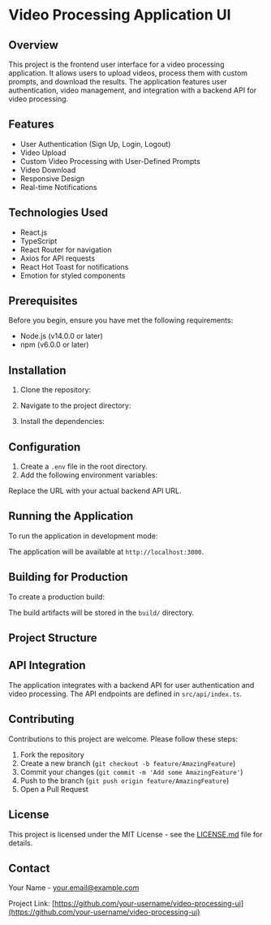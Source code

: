# Video Processing Application UI

## Overview

This project is the frontend user interface for a video processing application. It allows users to upload videos, process them with custom prompts, and download the results. The application features user authentication, video management, and integration with a backend API for video processing.

## Features

- User Authentication (Sign Up, Login, Logout)
- Video Upload
- Custom Video Processing with User-Defined Prompts
- Video Download
- Responsive Design
- Real-time Notifications

## Technologies Used

- React.js
- TypeScript
- React Router for navigation
- Axios for API requests
- React Hot Toast for notifications
- Emotion for styled components

## Prerequisites

Before you begin, ensure you have met the following requirements:

- Node.js (v14.0.0 or later)
- npm (v6.0.0 or later)

## Installation

1. Clone the repository:


2. Navigate to the project directory:


3. Install the dependencies:


## Configuration

1. Create a `.env` file in the root directory.
2. Add the following environment variables:

Replace the URL with your actual backend API URL.

## Running the Application

To run the application in development mode:



The application will be available at `http://localhost:3000`.

## Building for Production

To create a production build:



The build artifacts will be stored in the `build/` directory.

## Project Structure



## API Integration

The application integrates with a backend API for user authentication and video processing. The API endpoints are defined in `src/api/index.ts`.

## Contributing

Contributions to this project are welcome. Please follow these steps:

1. Fork the repository
2. Create a new branch (`git checkout -b feature/AmazingFeature`)
3. Commit your changes (`git commit -m 'Add some AmazingFeature'`)
4. Push to the branch (`git push origin feature/AmazingFeature`)
5. Open a Pull Request

## License

This project is licensed under the MIT License - see the [LICENSE.md](LICENSE.md) file for details.

## Contact

Your Name - your.email@example.com

Project Link: [https://github.com/your-username/video-processing-ui](https://github.com/your-username/video-processing-ui)